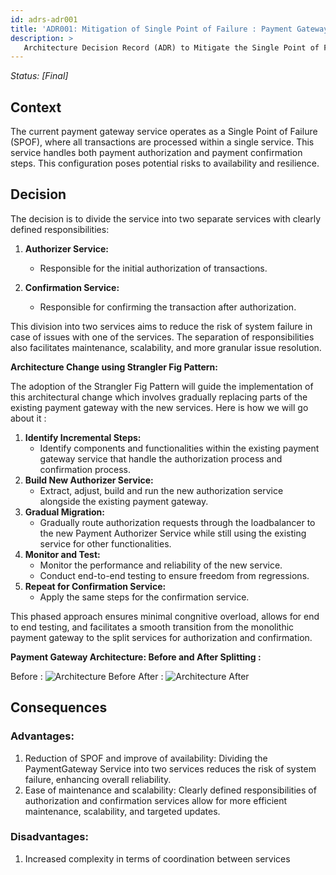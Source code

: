 ```yaml
---
id: adrs-adr001
title: 'ADR001: Mitigation of Single Point of Failure : Payment Gateway'
description: >
   Architecture Decision Record (ADR) to Mitigate the Single Point of Failure (SPOF) represented by the Payment Gateway Servive
---
```


*Status: [Final]*

## Context

The current payment gateway service operates as a Single Point of Failure (SPOF), where all transactions are processed within a single service. This service handles both payment authorization and payment confirmation steps. This configuration poses potential risks to availability and resilience.

## Decision

The decision is to divide the service into two separate services with clearly defined responsibilities:

1. **Authorizer Service:**
   - Responsible for the initial authorization of transactions.

2. **Confirmation Service:**
   - Responsible for confirming the transaction after authorization.

This division into two services aims to reduce the risk of system failure in case of issues with one of the services. The separation of responsibilities also facilitates maintenance, scalability, and more granular issue resolution.

**Architecture Change using Strangler Fig Pattern:**

The adoption of the Strangler Fig Pattern will guide the implementation of this architectural change which involves gradually replacing parts of the existing payment gateway with the new services. 
Here is how we will go about it : 

  1. **Identify Incremental Steps:**
      - Identify components and functionalities within the existing payment gateway service that handle the authorization process and confirmation process.
  2. **Build New Authorizer Service:**
      - Extract, adjust, build and run the new authorization service alongside the existing payment gateway.
  3. **Gradual Migration:**
      - Gradually route authorization requests through the loadbalancer to the new Payment Authorizer Service while still using the existing service for other functionalities.
  4. **Monitor and Test:**
      - Monitor the performance and reliability of the new service.
      - Conduct end-to-end testing to ensure freedom from regressions.
  5. **Repeat for Confirmation Service:**
      - Apply the same steps for the confirmation service.

This phased approach ensures minimal congnitive overload, allows for end to end testing, and facilitates a smooth transition from the monolithic payment gateway to the split services for authorization and confirmation.

**Payment Gateway Architecture: Before and After Splitting :**

Before :
![Architecture Before](https://github.com/pns-si5-al-course/al-newbank-23-24-al-23-24-b-v5/blob/main/adr/images/spof-before.svg)
After :
![Architecture After](https://github.com/pns-si5-al-course/al-newbank-23-24-al-23-24-b-v5/blob/main/adr/images/spof-after.png)

## Consequences

### Advantages:
1. Reduction of SPOF and improve of availability: Dividing the PaymentGateway Service into two services reduces the risk of system failure, enhancing overall reliability.
3. Ease of maintenance and scalability: Clearly defined responsibilities of authorization and confirmation services allow for more efficient maintenance, scalability, and targeted updates.

### Disadvantages:
1. Increased complexity in terms of coordination between services
